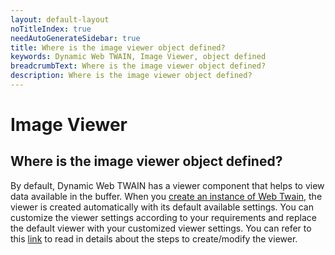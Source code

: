 ```yaml
---
layout: default-layout
noTitleIndex: true
needAutoGenerateSidebar: true
title: Where is the image viewer object defined?
keywords: Dynamic Web TWAIN, Image Viewer, object defined
breadcrumbText: Where is the image viewer object defined?
description: Where is the image viewer object defined?
---
```


# Image Viewer

## Where is the image viewer object defined?

By default, Dynamic Web TWAIN has a viewer component that helps to view data available in the buffer. When you <a href="https://www.dynamsoft.com/web-twain/docs/indepth/features/initialize.html?ver=latest#creating-the-webtwain-instance" target="_blank">create an instance of Web Twain</a>, the viewer is created automatically with its default available settings. You can customize the viewer settings according to your requirements and replace the default viewer with your customized viewer settings.
You can refer to this <a href="https://www.dynamsoft.com/web-twain/docs/indepth/features/viewer.html?ver=latest#create-the-viewer" target="_blank">link</a> to read in details about the steps to create/modify the viewer.

